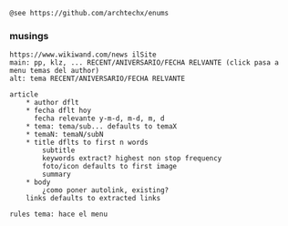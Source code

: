 
    

    @see https://github.com/archtechx/enums

### musings
    https://www.wikiwand.com/news ilSite
    main: pp, klz, ... RECENT/ANIVERSARIO/FECHA RELVANTE (click pasa a menu temas del author)
    alt: tema RECENT/ANIVERSARIO/FECHA RELVANTE

    article
        * author dflt
        * fecha dflt hoy
          fecha relevante y-m-d, m-d, m, d
        * tema: tema/sub... defaults to temaX
        * temaN: temaN/subN
        * title dflts to first n words
            subtitle
            keywords extract? highest non stop frequency
            foto/icon defaults to first image
            summary
        * body
            ¿como poner autolink, existing?
        links defaults to extracted links

    rules tema: hace el menu
